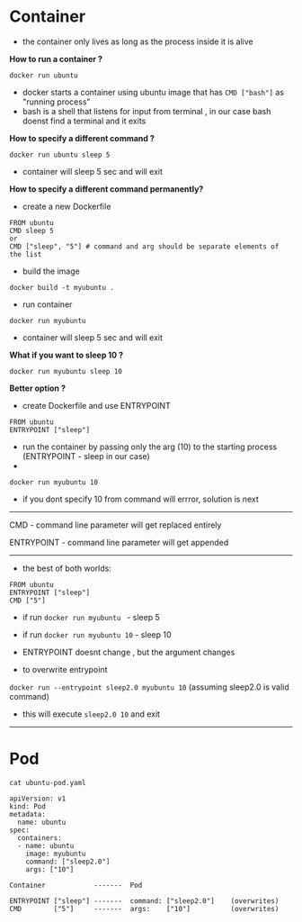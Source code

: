 # Container

- the container only lives as long as the process inside it is alive

**How to run a container ?**

`docker run ubuntu`

- docker starts a container using ubuntu image that has `CMD ["bash"]` as "running process"
- bash is a shell that listens for input from terminal , in our case bash doenst find a terminal and it exits

**How to specify a different command ?**

`docker run ubuntu sleep 5`

- container will sleep 5 sec and will exit

**How to specify a different command permanently?**

- create a new Dockerfile

~~~
FROM ubuntu
CMD sleep 5
or 
CMD ["sleep", "5"] # command and arg should be separate elements of the list
~~~

- build the image

`docker build -t myubuntu .`

- run container

`docker run myubuntu`

- container will sleep 5 sec and will exit

**What if you want to sleep 10 ?**

`docker run myubuntu sleep 10`

**Better option ?**

- create Dockerfile and use ENTRYPOINT

~~~
FROM ubuntu
ENTRYPOINT ["sleep"]
~~~

- run the container by passing only the arg (10) to the starting process (ENTRYPOINT - sleep in our case)
- 
`docker run myubuntu 10`

* if you dont specify 10 from command will errror, solution is next

------------------------

CMD        - command line parameter will get replaced entirely

ENTRYPOINT - command line parameter will get appended

------------------------

- the best of both worlds:

~~~
FROM ubuntu
ENTRYPOINT ["sleep"]
CMD ["5"]
~~~

- if run `docker run myubuntu `   - sleep 5
- if run `docker run myubuntu 10` - sleep 10

- ENTRYPOINT doesnt change , but the argument changes

- to overwrite entrypoint

`docker run --entrypoint sleep2.0 myubuntu 10` (assuming sleep2.0 is valid command)

- this will execute `sleep2.0 10` and exit

--------------------------

# Pod
~~~
cat ubuntu-pod.yaml

apiVersion: v1
kind: Pod
metadata:
  name: ubuntu
spec:
  containers:
  - name: ubuntu
    image: myubuntu
    command: ["sleep2.0"]
    args: ["10"]
~~~

~~~
Container            -------  Pod

ENTRYPOINT ["sleep"] -------  command: ["sleep2.0"]    (overwrites)
CMD        ["5"]     -------  args:    ["10"]          (overwrites)
~~~
